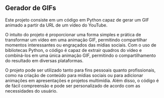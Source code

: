 ## Gerador de GIFs

Este projeto consiste em um código em Python capaz de gerar um GIF animado a partir da URL de um vídeo do YouTube.

O intuito do projeto é proporcionar uma forma simples e prática de transformar um vídeo em uma animação GIF, permitindo compartilhar momentos interessantes ou engraçados das mídias sociais. Com o uso de bibliotecas Python, o código é capaz de extrair quadros do vídeo e combiná-los em uma única animação GIF, permitindo o compartilhamento do resultado em diversas plataformas.

O projeto pode ser utilizado tanto para fins pessoais quanto profissionais, como na criação de conteúdo para mídias sociais ou para adicionar animações em apresentações e projetos multimídia. Além disso, o código é de fácil compreensão e pode ser personalizado de acordo com as necessidades do usuário.
